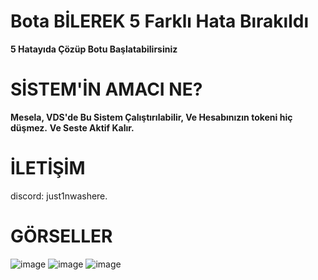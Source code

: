 # Bota BİLEREK 5 Farklı Hata Bırakıldı
**5 Hatayıda Çözüp Botu Başlatabilirsiniz**
#
#

# SİSTEM'İN AMACI NE?
**Mesela, VDS'de Bu Sistem Çalıştırılabilir, Ve Hesabınızın tokeni hiç düşmez.**
**Ve Seste Aktif Kalır.**

# İLETİŞİM
discord: just1nwashere.
#
#

# GÖRSELLER
![image](https://github.com/user-attachments/assets/4ce9050b-eb93-43ca-841b-0554e3a4a994)
![image](https://github.com/user-attachments/assets/f54fb1b5-cd28-4ab9-a6a1-daba5ea5f9b3)
![image](https://github.com/user-attachments/assets/e1d182f3-4dd2-4942-96af-6e26d17f27d9)
